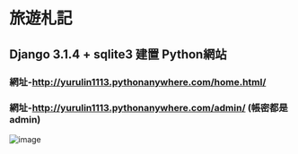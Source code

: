 # 旅遊札記
## Django 3.1.4 + sqlite3 建置 Python網站
### 網址-http://yurulin1113.pythonanywhere.com/home.html/
### 網址-http://yurulin1113.pythonanywhere.com/admin/ (帳密都是admin)
![image](https://i.imgur.com/VG5eSUU.png)
